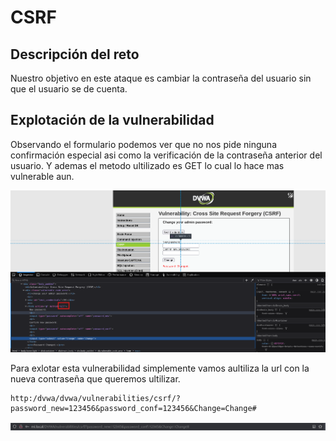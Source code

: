 # CSRF

## Descripción del reto

Nuestro objetivo en este ataque es cambiar la contraseña del usuario sin que el usuario se de cuenta.

## Explotación de la vulnerabilidad

Observando el formulario podemos ver que no nos pide ninguna confirmación especial asi como la verificación de la contraseña anterior del usuario. Y ademas el metodo ultilizado es GET lo cual lo hace mas vulnerable aun.

![CSRF](/img/CSRF/Captura1.png)

Para exlotar esta vulnerabilidad simplemente vamos aultiliza la url con la nueva contraseña que queremos ultilizar.

```url
http:/dvwa/dvwa/vulnerabilities/csrf/?password_new=123456&password_conf=123456&Change=Change#
```

![CSRF](/img/CSRF/Captura2.png)
